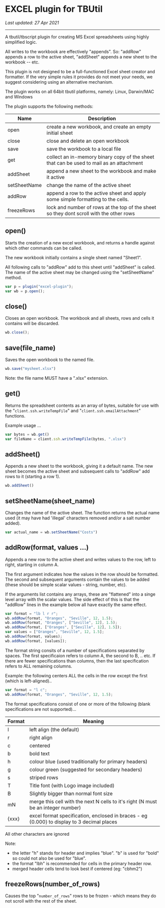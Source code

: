 # EXCEL plugin for TBUtil

*Last updated: 27 Apr 2021*

---

A tbutil/tbscript plugin for creating MS Excel spreadsheets using highly simplified logic.

All writes to the workbook are effectively "appends". So: "addRow" appends a row to the active sheet, "addSheet" appends a new sheet to the workbook -- etc.

This plugin is not designed to be a full-functioned Excel sheet creator and formatter. If the very simple rules it provides do not meet your needs, we suggest considering using an alternative mechanism.

The plugin works on all 64bit tbutil platforms, namely: Linux, Darwin/MAC and Windows

The plugin supports the following methods:

| Name | Description |
| ---- | ----------- |
| open | create a new workbook, and create an empty initial sheet |
| close | close and delete an open workbook |
| save | save the workbook to a local file |
| get  | collect an in-memory binary copy of the sheet that can be used to mail as an attachment |
| addSheet | append a new sheet to the workbook and make it active |
| setSheetName | change the name of the active sheet |
| addRow | append a row to the active sheet and apply some simple formatting to the cells. |
| freezeRows | lock and number of rows at the top of the sheet so they dont scroll with the other rows |


## open()

Starts the creation of a new excel workbook, and returns a handle against which other commands can be called.

The new workbook initially contains a single sheet named "Sheet1".

All following calls to "addRow" add to this sheet until "addSheet" is called. The name of the active sheet may be changed using the "setSheetName" method.

	
```javascript
var p = plugin("excel-plugin");
var wb = p.open();
```


## close()

Closes an open workbook. The workbook and all sheets, rows and cells it contains will be discarded.

```javascript
wb.close();
```


## save(file_name)

Saves the open workbook to the named file.

```javascript
wb.save("mysheet.xlsx")
```

Note: the file name MUST have a ".xlsx" extension.


## get()

Returns the spreadsheet contents as an array of bytes, suitable for use with the "`client.ssh.writeTempFile`" and "`client.ssh.emailAttachment`" functions.

Example usage ...

```javascript
var bytes = wb.get()
var fileName = client.ssh.writeTempFile(bytes, ".xlsx")
```


## addSheet()

Appends a new sheet to the workbook, giving it a default name. The new sheet becomes the active sheet and subsequent calls to "addRow" add rows to it (starting a row 1).

```javascript
wb.addSheet()
```


## setSheetName(sheet_name)

Changes the name of the active sheet. The function returns the actual name used (it may have had 'illegal' characters removed and/or a salt number added).

```javascript
var actual_name = wb.setSheetName("Costs")
```

## addRow(format, values ...)

Appends a new row to the active sheet and writes values to the row, left to right, starting in column A.

The first argument indicates how the values in the row should be formatted. The second and subsequent arguments contain the values to be added (these should be simple scalar values - string, number, etc).

If the arguments list contains any arrays, these are "flattened" into a singe level array with the scalar values. The side effect of this is that the "addRow" lines in the example below all have exactly the same effect.

```javascript
var format = "lb l r r";
wb.addRow(format, "Oranges", "Seville", 12, 1.5);
wb.addRow(format, "Oranges", ["Seville", 12], 1.5);
wb.addRow(format, ["Oranges", ["Seville", 12], 1.5]);
var values = ["Oranges", "Seville", 12, 1.5];
wb.addRow(format, values);
wb.addRow(format, [values]);
```

The format string consits of a number of specifications separated by spaces. The first specificaion refers to column A, the second to B, .. etc. If there are fewer specifications than columns, then the last specification refers to ALL remaining columns.

Example: the following centers ALL the cells in the row except the first (which is left-aligned)..

```javascript
var format = "l c";
wb.addRow(format, "Oranges", "Seville", 12, 1.5);
```

The format specifications consist of one or more of the following (blank specifications are not supported)...

| Format | Meaning |
| ------ | ------- |
| l      | left align (the default) |
| r      | right align |
| c      | centered |
| b      | bold text |
| h      | colour blue (used traditionally for primary headers) |
| g      | colour green (suggested for secondary headers) |
| s      | striped rows |
| T      | Title font (with Logo image included) |
| B      | Slightly bigger than normal font size |
| mN     | merge this cell with the next N cells to it's right (N must be an integer number) |
| {xxx}  | excel format specification, enclosed in braces - eg {0.000} to display to 3 decimal places |

All other characters are ignored

Note:

- the letter "h" stands for header and implies "blue". "b" is used for "bold" so could not also be used for "blue".
- the format "lbh" is recommended for cells in the primary header row.
- merged header cells tend to look best if centered (eg: "cbhm2")


## freezeRows(number_of_rows)

Causes the top "`number_of_rows`" rows to be frozen - which means they do not scroll with the rest of the sheet.
